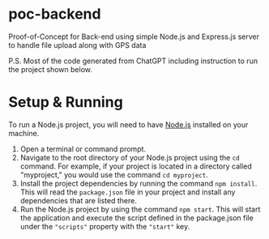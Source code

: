 # poc-backend
Proof-of-Concept for Back-end using simple Node.js and Express.js server to handle file upload along with GPS data

P.S. Most of the code generated from ChatGPT including instruction to run the project shown below.

# Setup & Running
To run a Node.js project, you will need to have [Node.js](https://nodejs.org/en/) installed on your machine.

1. Open a terminal or command prompt.
2. Navigate to the root directory of your Node.js project using the `cd` command. For example, if your project is located in a directory called "myproject," you would use the command `cd myproject`.
3. Install the project dependencies by running the command `npm install`. This will read the `package.json` file in your project and install any dependencies that are listed there.
4. Run the Node.js project by using the command `npm start`. This will start the application and execute the script defined in the package.json file under the `"scripts"` property with the `"start"` key.
